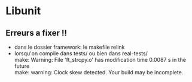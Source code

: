 # Libunit
## Erreurs a fixer !!
- dans le dossier framework: le makefile relink  
- lorsqu'on compile dans tests/ ou bien dans real-tests/  
make: Warning: File 'ft_strcpy.o' has modification time 0.0087 s in the future  
make: warning:  Clock skew detected.  Your build may be incomplete.  
